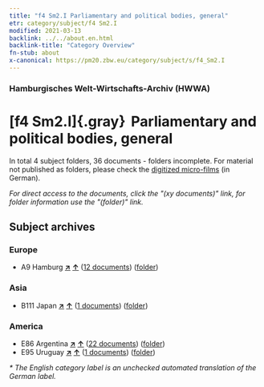 ```yaml
---
title: "f4 Sm2.I Parliamentary and political bodies, general"
etr: category/subject/f4 Sm2.I
modified: 2021-03-13
backlink: ../../about.en.html
backlink-title: "Category Overview"
fn-stub: about
x-canonical: https://pm20.zbw.eu/category/subject/s/f4_Sm2.I
---
```


### Hamburgisches Welt-Wirtschafts-Archiv (HWWA)
# [f4 Sm2.I]{.gray}&#8201; Parliamentary and political bodies, general&#160; 





In total 4 subject folders, 36 documents - folders incomplete.
For material not published as folders, please check the [digitized micro-films](/film/h1_sh.de.html) (in German).

_For direct access to the documents, click the "(xy documents)" link, for folder information use the "(folder)" link._

## Subject archives



### Europe

- A9 Hamburg [**&nearr;**](../../../geo/i/140905/about.en.html "Hamburg (all folders)") [**&uarr;**](../../../geo/about.en.html#A9 "Country category system") (<a href="https://pm20.zbw.eu/dfgview/sh/140905,144358" title="about: Hamburg : Parliamentary and political bodies, general" target="_blank">12 documents</a>) ([folder](../../../../folder/sh/1409xx/140905/1443xx/144358/about.en.html))

### Asia

- B111 Japan [**&nearr;**](../../../geo/i/141272/about.en.html "Japan (all folders)") [**&uarr;**](../../../geo/about.en.html#B111 "Country category system") (<a href="https://pm20.zbw.eu/dfgview/sh/141272,144358" title="about: Japan : Parliamentary and political bodies, general" target="_blank">1 documents</a>) ([folder](../../../../folder/sh/1412xx/141272/1443xx/144358/about.en.html))

### America

- E86 Argentina [**&nearr;**](../../../geo/i/141692/about.en.html "Argentina (all folders)") [**&uarr;**](../../../geo/about.en.html#E86 "Country category system") (<a href="https://pm20.zbw.eu/dfgview/sh/141692,144358" title="about: Argentina : Parliamentary and political bodies, general" target="_blank">22 documents</a>) ([folder](../../../../folder/sh/1416xx/141692/1443xx/144358/about.en.html))
- E95 Uruguay [**&nearr;**](../../../geo/i/141695/about.en.html "Uruguay (all folders)") [**&uarr;**](../../../geo/about.en.html#E95 "Country category system") (<a href="https://pm20.zbw.eu/dfgview/sh/141695,144358" title="about: Uruguay : Parliamentary and political bodies, general" target="_blank">1 documents</a>) ([folder](../../../../folder/sh/1416xx/141695/1443xx/144358/about.en.html))


_* The English category label is an unchecked automated translation of the German label._

